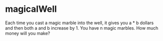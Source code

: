 # magicalWell
Each time you cast a magic marble into the well, it gives you a * b dollars and then both a and b increase by 1. You have n magic marbles. How much money will you make?
